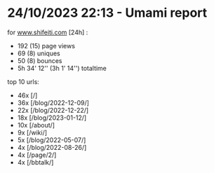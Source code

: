 # 24/10/2023 22:13 - Umami report
for www.shifeiti.com [24h] :

 - 192 (15) page views
 - 69 (8) uniques
 - 50 (8) bounces
 - 5h 34' 12'' (3h 1' 14'') totaltime


top 10 urls:
 - 46x [/]
 - 36x [/blog/2022-12-09/]
 - 22x [/blog/2022-12-22/]
 - 18x [/blog/2023-01-12/]
 - 10x [/about/]
 - 9x [/wiki/]
 - 5x [/blog/2022-05-07/]
 - 4x [/blog/2022-08-26/]
 - 4x [/page/2/]
 - 4x [/bbtalk/]


